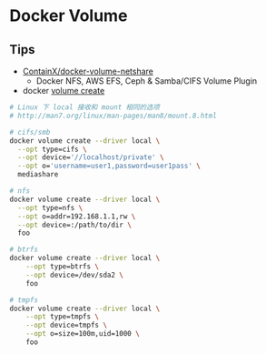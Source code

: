 # Docker Volume

## Tips
* [ContainX/docker-volume-netshare](https://github.com/ContainX/docker-volume-netshare)
  * Docker NFS, AWS EFS, Ceph & Samba/CIFS Volume Plugin
* docker [volume create](https://docs.docker.com/engine/reference/commandline/volume_create/)

```bash
# Linux 下 local 接收和 mount 相同的选项
# http://man7.org/linux/man-pages/man8/mount.8.html

# cifs/smb
docker volume create --driver local \
  --opt type=cifs \
  --opt device='//localhost/private' \
  --opt o='username=user1,password=user1pass' \
  mediashare

# nfs
docker volume create --driver local \
  --opt type=nfs \
  --opt o=addr=192.168.1.1,rw \
  --opt device=:/path/to/dir \
  foo

# btrfs
docker volume create --driver local \
    --opt type=btrfs \
    --opt device=/dev/sda2 \
    foo

# tmpfs
docker volume create --driver local \
    --opt type=tmpfs \
    --opt device=tmpfs \
    --opt o=size=100m,uid=1000 \
    foo
```
